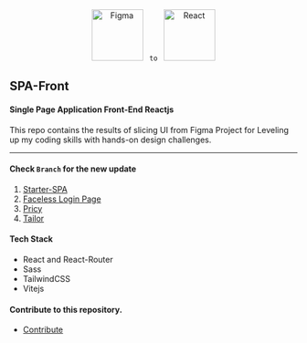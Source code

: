 
<div align="center"><img height="90" src="https://user-images.githubusercontent.com/25181517/189715289-df3ee512-6eca-463f-a0f4-c10d94a06b2f.png" alt="Figma" title="Figma" /> 
<code> to </code>
<img height="90" src="https://user-images.githubusercontent.com/25181517/183897015-94a058a6-b86e-4e42-a37f-bf92061753e5.png" alt="React" title="React" />
</div>

## SPA-Front 
#### Single Page Application Front-End Reactjs
This repo contains the results of slicing UI from Figma Project for Leveling up my coding skills with hands-on design challenges.
***

#### Check ```Branch``` for the new update
1. [Starter-SPA](https://github.com/Id-Yuu/SPA-Front/tree/01-Starter-SPA)
2. [Faceless Login Page](https://github.com/Id-Yuu/SPA-Front/tree/02-faceless-login-page)
3. [Pricy](https://github.com/Id-Yuu/SPA-Front/tree/03-Pricy)
4. [Tailor](https://github.com/Id-Yuu/SPA-Front/tree/04-tailor)


#### Tech Stack
- React and React-Router
- Sass
- TailwindCSS
- Vitejs

#### Contribute to this repository.
- [Contribute](https://github.com/Id-Yuu/SPA-Front/blob/main/CONTRIBUTING.md)

